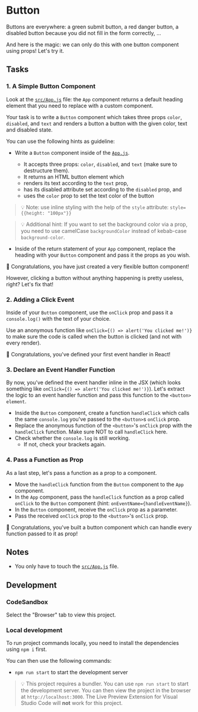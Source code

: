 # Button

Buttons are everywhere: a green submit button, a red danger button, a disabled button because you did not fill in the form correctly, ...

And here is the magic: we can only do this with one button component using props! Let's try it.

## Tasks

### 1. A Simple Button Component

Look at the [`src/App.js`](./src/App.js) file: the `App` component returns a default heading element that you need to replace with a custom component.

Your task is to write a `Button` component which takes three props `color`, `disabled`, and `text` and renders a button a button with the given color, text and disabled state.

You can use the following hints as guideline:

- Write a `Button` component inside of the [`App.js`](src/App.js).

  - It accepts three props: `color`, `disabled`, and `text` (make sure to destructure them).
  - It returns an HTML button element which
  - renders its text according to the `text` prop,
  - has its disabled attribute set according to the `disabled` prop, and
  - uses the `color` prop to set the text color of the button

>💡 Note: use inline styling with the help of the `style` attribute: `style={{height: "100px"}}`

>💡 Additional hint: If you want to set the background color via a prop, you need to use camelCase `backgroundColor` instead of kebab-case `background-color`.

- Inside of the return statement of your `App` component, replace the heading with your `Button` component and pass it the props as you wish.

🎉 Congratulations, you have just created a very flexible button component!

However, clicking a button without anything happening is pretty useless, right? Let's fix that!

### 2. Adding a Click Event

Inside of your `Button` component, use the `onClick` prop and pass it a `console.log()` with the text of your choice.

Use an anonymous function like `onClick={() => alert('You clicked me!')}` to make sure the code is called when the button is clicked (and not with every render).

🎉 Congratulations, you've defined your first event handler in React!

### 3. Declare an Event Handler Function

By now, you've defined the event handler inline in the JSX (which looks something like `onClick={() => alert('You clicked me!')}`). Let's extract the logic to an event handler function and pass this function to the `<button> element`.

- Inside the `Button` component, create a function `handleClick` which calls the same `console.log` you've passed to the `<button>`s `onClick` prop.
- Replace the anonymous function of the `<button>`'s `onClick` prop with the `handleClick` function. Make sure NOT to call `handleClick` here.
- Check whether the `console.log` is still working.
  - If not, check your brackets again.

### 4. Pass a Function as Prop

As a last step, let's pass a function as a prop to a component.

- Move the `handleClick` function from the `Button` component to the `App` component.
- In the `App` component, pass the `handleClick` function as a prop called `onClick` to the `Button` component (hint: `onEventName={handleEventName}`).
- In the `Button` component, receive the `onClick` prop as a parameter.
- Pass the received `onClick` prop to the `<button>`'s `onClick` prop.

🎉 Congratulations, you've built a button component which can handle every function passed to it as prop!

## Notes

- You only have to touch the [`src/App.js`](./src/App.js) file.

## Development

### CodeSandbox

Select the "Browser" tab to view this project.

### Local development

To run project commands locally, you need to install the dependencies using `npm i` first.

You can then use the following commands:

- `npm run start` to start the development server

> 💡 This project requires a bundler. You can use `npm run start` to start the development server. You can then view the project in the browser at `http://localhost:3000`. The Live Preview Extension for Visual Studio Code will **not** work for this project.
